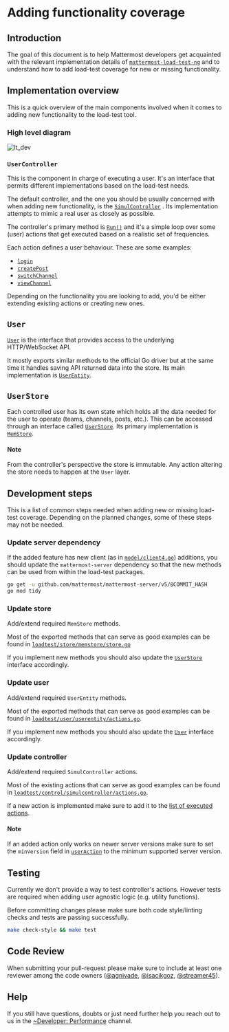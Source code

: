 # Adding functionality coverage

## Introduction

The goal of this document is to help Mattermost developers get acquainted with the relevant implementation details of  [`mattermost-load-test-ng`](https://github.com/mattermost/mattermost-load-test-ng) and to understand how to add load-test coverage for new or missing functionality.

## Implementation overview

This is a quick overview of the main components involved when it comes to adding new functionality to the load-test tool.

### High level diagram

![lt_dev](https://user-images.githubusercontent.com/1832946/112990833-c6a00680-9166-11eb-9442-4437e918a649.png)

### `UserController`

This is the component in charge of executing a user. It's an interface that permits different implementations based on the load-test needs. 

The default controller, and the one you should be usually concerned with when adding new functionality, is the [`SimulController`](https://github.com/mattermost/mattermost-load-test-ng/blob/c76063def0b36d61c0467e18357cf4cca969fe8a/loadtest/control/simulcontroller/controller.go#L18) . Its implementation attempts to mimic a real user as closely as possible.

The controller's primary method is [`Run()`](https://github.com/mattermost/mattermost-load-test-ng/blob/c76063def0b36d61c0467e18357cf4cca969fe8a/loadtest/control/simulcontroller/controller.go#L60) and it's a simple loop over some (user) actions that get executed based on a realistic set of frequencies.

Each action defines a user behaviour. These are some examples:

- [`login`](https://github.com/mattermost/mattermost-load-test-ng/blob/c76063def0b36d61c0467e18357cf4cca969fe8a/loadtest/control/simulcontroller/actions.go#L124)
- [`createPost`](https://github.com/mattermost/mattermost-load-test-ng/blob/c76063def0b36d61c0467e18357cf4cca969fe8a/loadtest/control/simulcontroller/actions.go#L514)
- [`switchChannel`](https://github.com/mattermost/mattermost-load-test-ng/blob/c76063def0b36d61c0467e18357cf4cca969fe8a/loadtest/control/simulcontroller/actions.go#L413)
- [`viewChannel`](https://github.com/mattermost/mattermost-load-test-ng/blob/c76063def0b36d61c0467e18357cf4cca969fe8a/loadtest/control/simulcontroller/actions.go#L283)

Depending on the functionality you are looking to add, you'd be either extending existing actions or creating new ones. 

## `User`

[`User`](https://github.com/mattermost/mattermost-load-test-ng/blob/c76063def0b36d61c0467e18357cf4cca969fe8a/loadtest/user/user.go#L20) is the interface that provides access to the underlying HTTP/WebSocket API. 

It mostly exports similar methods to the official Go driver but at the same time it handles saving API returned data into the store. Its main implementation is [`UserEntity`](https://github.com/mattermost/mattermost-load-test-ng/blob/c76063def0b36d61c0467e18357cf4cca969fe8a/loadtest/user/userentity/user.go#L21).

## `UserStore`

Each controlled user has its own state which holds all the data needed for the user to operate (teams, channels, posts, etc.). This can be accessed through an interface called [`UserStore`](https://github.com/mattermost/mattermost-load-test-ng/blob/c76063def0b36d61c0467e18357cf4cca969fe8a/loadtest/store/store.go#L28). Its primary implementation is [`MemStore`](https://github.com/mattermost/mattermost-load-test-ng/blob/c76063def0b36d61c0467e18357cf4cca969fe8a/loadtest/store/memstore/store.go#L18).

#### Note

From the controller's perspective the store is immutable. Any action altering the store needs to happen at the `User` layer.

## Development steps

This is a list of common steps needed when adding new or missing load-test coverage. Depending on the planned changes, some of these steps may not be needed.

### Update server dependency

If the added feature has new client (as in [`model/client4.go`](https://github.com/mattermost/mattermost-server/blob/master/model/client4.go)) additions, you should update the `mattermost-server` dependency so that the new methods can be used from within the load-test packages.

```sh
go get -u github.com/mattermost/mattermost-server/v5/@COMMIT_HASH
go mod tidy
```

### Update store

Add/extend required `MemStore` methods.

Most of the exported methods that can serve as good examples can be found in [`loadtest/store/memstore/store.go`](https://github.com/mattermost/mattermost-load-test-ng/blob/master/loadtest/store/memstore/store.go)

If you implement new methods you should also update the [`UserStore`](https://github.com/mattermost/mattermost-load-test-ng/blob/c76063def0b36d61c0467e18357cf4cca969fe8a/loadtest/store/store.go#L28) interface accordingly.

### Update user

Add/extend required `UserEntity` methods.

Most of the exported methods that can serve as good examples can be found in [`loadtest/user/userentity/actions.go`](https://github.com/mattermost/mattermost-load-test-ng/blob/master/loadtest/user/userentity/actions.go).

If you implement new methods you should also update the [`User`](https://github.com/mattermost/mattermost-load-test-ng/blob/c76063def0b36d61c0467e18357cf4cca969fe8a/loadtest/user/user.go#L20) interface accordingly.

### Update controller

Add/extend required `SimulController` actions.

Most of the existing actions that can serve as good examples can be found in [`loadtest/control/simulcontroller/actions.go`](https://github.com/mattermost/mattermost-load-test-ng/blob/master/loadtest/control/simulcontroller/actions.go).

If a new action is implemented make sure to add it to the [list of executed actions](https://github.com/mattermost/mattermost-load-test-ng/blob/c76063def0b36d61c0467e18357cf4cca969fe8a/loadtest/control/simulcontroller/controller.go#L106).

#### Note

If an added action only works on newer server versions make sure to set the `minVersion` field in [`userAction`](https://github.com/mattermost/mattermost-load-test-ng/blob/c76063def0b36d61c0467e18357cf4cca969fe8a/loadtest/control/simulcontroller/actions.go#L23) to the minimum supported server version.

## Testing

Currently we don't provide a way to test controller's actions. However tests are required when adding user agnostic logic (e.g. utility functions).

Before committing changes please make sure both code style/linting checks and tests are passing successfully.

```sh
make check-style && make test
```

## Code Review

When submitting your pull-request please make sure to include at least one reviewer among the code owners ([@agnivade](https://github.com/agnivade), [@isacikgoz](https://github.com/isacikgoz), [@streamer45](https://github.com/streamer45)).

## Help

If you still have questions, doubts or just need further help you reach out to us in the [~Developer: Performance](https://community.mattermost.com/core/channels/developers-performance) channel.

